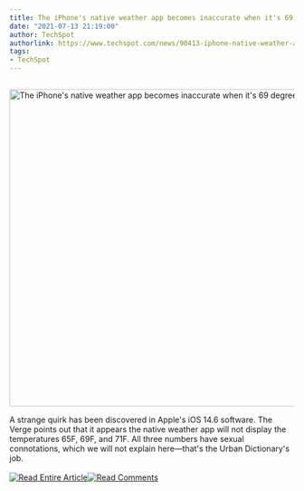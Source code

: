 ```yaml
---
title: The iPhone's native weather app becomes inaccurate when it's 69 degrees outside
date: "2021-07-13 21:19:00"
author: TechSpot
authorlink: https://www.techspot.com/news/90413-iphone-native-weather-app-becomes-inaccurate-when-69.html
tags:
- TechSpot
---
```

<a href="https://www.techspot.com/news/90413-iphone-native-weather-app-becomes-inaccurate-when-69.html" target="_blank"><img src="https://static.techspot.com/images2/news/ts3_thumbs/2021/07/2021-07-13-ts3_thumbs-7cb.jpg" width="800" height="560" style="padding: 15px 0" title="The iPhone's native weather app becomes inaccurate when it's 69 degrees outside" /></a><br />A strange quirk has been discovered in Apple's iOS 14.6 software. The Verge points out that it appears the native weather app will not display the temperatures 65F, 69F, and 71F. All three numbers have sexual connotations, which we will not explain here—that's the Urban Dictionary's job.<br /><br /><a href="https://www.techspot.com/news/90413-iphone-native-weather-app-becomes-inaccurate-when-69.html"><img src="https://static.techspot.com/images/rss/rss_buttons_01.png" border="0" alt="Read Entire Article" /></a><a href="https://www.techspot.com/news/90413-iphone-native-weather-app-becomes-inaccurate-when-69.html#comments"><img src="https://static.techspot.com/images/rss/rss_buttons_02.png" border="0" alt="Read Comments" /></a><br /><br />